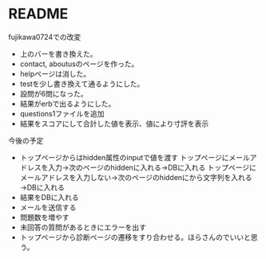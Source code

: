 # README

fujikawa0724での改変
* 上のバーを書き換えた。
* contact, aboutusのページを作った。
* helpページは消した。
* testを少し書き換えて通るようにした。
* 設問が6問になった。
* 結果がerbで出るようにした。
* questions1ファイルを追加
* 結果をスコアにして合計した値を表示、値により寸評を表示

今後の予定
* トップページからはhidden属性のinputで値を渡す
トップページにメールアドレスを入力→次のページのhiddenに入れる→DBに入れる
トップページにメールアドレスを入力しない→次のページのhiddenにから文字列を入れる→DBに入れる
* 結果をDBに入れる
* メールを送信する
* 問題数を増やす
* 未回答の質問があるときにエラーを出す
* トップページから診断ページの遷移をすり合わせる。ほらさんのでいいと思う。
